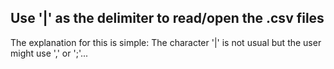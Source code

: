 ## Use '|' as the delimiter to read/open the .csv files
The explanation for this is simple: The character '|' is not usual but the user might use ',' or ';'...
